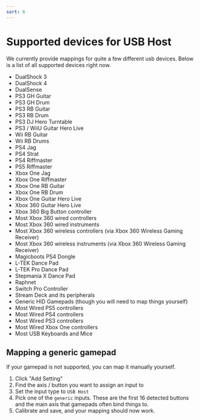 ```yaml
---
sort: 6
---
```

# Supported devices for USB Host

We currently provide mappings for quite a few different usb devices. Below is a list of all supported devices right now.

- DualShock 3
- DualShock 4
- DualSense
- PS3 GH Guitar
- PS3 GH Drum
- PS3 RB Guitar
- PS3 RB Drum
- PS3 DJ Hero Turntable
- PS3 / WiiU Guitar Hero Live
- Wii RB Guitar
- Wii RB Drums
- PS4 Jag
- PS4 Strat
- PS4 Riffmaster
- PS5 Riffmaster
- Xbox One Jag
- Xbox One Riffmaster
- Xbox One RB Guitar
- Xbox One RB Drum
- Xbox One Guitar Hero Live
- Xbox 360 Guitar Hero Live
- Xbox 360 Big Button controller
- Most Xbox 360 wired controllers
- Most Xbox 360 wired instruments
- Most Xbox 360 wireless controllers (via Xbox 360 Wireless Gaming Receiver)
- Most Xbox 360 wireless instruments (via Xbox 360 Wireless Gaming Receiver)
- Magicboots PS4 Dongle
- L-TEK Dance Pad
- L-TEK Pro Dance Pad
- Stepmania X Dance Pad
- Raphnet
- Switch Pro Controller
- Stream Deck and its peripherals
- Generic HID Gamepads (though you will need to map things yourself)
- Most Wired PS5 controllers
- Most Wired PS4 controllers
- Most Wired PS3 controllers
- Most Wired Xbox One controllers
- Most USB Keyboards and Mice

## Mapping a generic gamepad
If your gamepad is not supported, you can map it manually yourself.

1. Click "Add Setting"
2. Find the axis / button you want to assign an input to
3. Set the input type to `USB Host`
4. Pick one of the `generic` inputs. These are the first 16 detected buttons and the main axis that gamepads often bind things to.
5. Calibrate and save, and your mapping should now work.